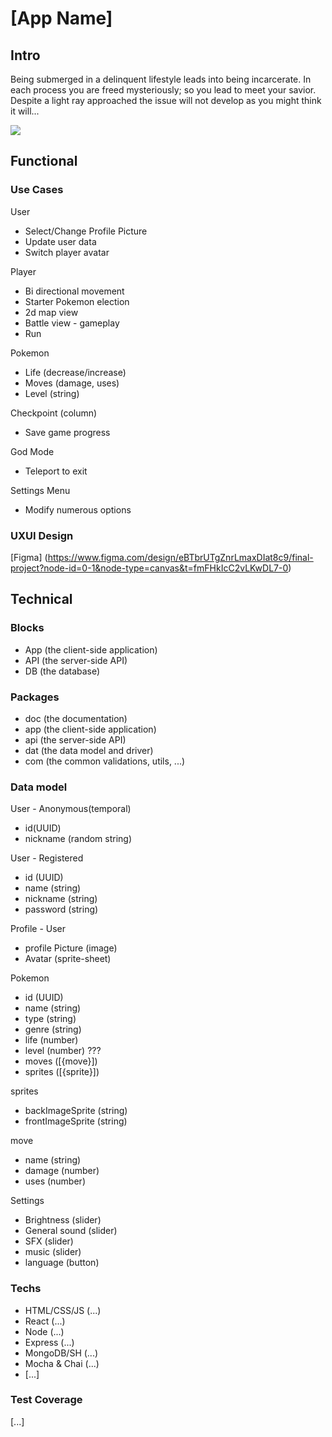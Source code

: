# [App Name]

## Intro

Being submerged in a delinquent lifestyle leads into being incarcerate.
In each process you are freed mysteriously; so you lead to meet your savior.
Despite a light ray approached the issue will not develop as you might think it will...

![](https://media.giphy.com/media/v1.Y2lkPTc5MGI3NjExamRhOTZzYms5aHJ1cjZ0aHh5bGJiNTd0dmNkc3BlcWdtM2dkeHJqMiZlcD12MV9naWZzX3NlYXJjaCZjdD1n/pUh8KWBxCjMeMI3S3y/giphy.gif)

## Functional

### Use Cases

User
- Select/Change Profile Picture
- Update user data
- Switch player avatar

Player
- Bi directional movement
- Starter Pokemon election
- 2d map view
- Battle view - gameplay
- Run 

Pokemon
- Life (decrease/increase)
- Moves (damage, uses)
- Level (string)


Checkpoint (column)
- Save game progress

God Mode 
- Teleport to exit 

Settings Menu
- Modify numerous options


### UXUI Design 

[Figma] (https://www.figma.com/design/eBTbrUTgZnrLmaxDIat8c9/final-project?node-id=0-1&node-type=canvas&t=fmFHkIcC2vLKwDL7-0)

## Technical

### Blocks

- App (the client-side application)
- API (the server-side API)
- DB (the database)

### Packages

- doc (the documentation)
- app (the client-side application)
- api (the server-side API)
- dat (the data model and driver)
- com (the common validations, utils, ...)

### Data model

User - Anonymous(temporal)
- id(UUID)
- nickname (random string)

User - Registered
- id (UUID)
- name (string)
- nickname (string)
- password (string)

Profile - User
- profile Picture (image)
- Avatar (sprite-sheet)

Pokemon
- id (UUID)
- name (string)
- type (string)
- genre (string)
- life (number)
- level (number) ???
- moves ([{move}])
- sprites ([{sprite}])

sprites 
- backImageSprite (string)
- frontImageSprite (string)

move
- name (string)
- damage (number) 
- uses (number)

Settings
- Brightness (slider)
- General sound (slider)
- SFX (slider)
- music (slider)
- language (button)

### Techs 

- HTML/CSS/JS (...)
- React (...)
- Node (...)
- Express (...)
- MongoDB/SH (...)
- Mocha & Chai (...)
- [...]

### Test Coverage

[...]
